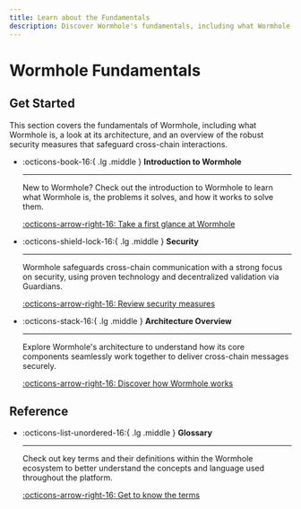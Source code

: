 ```yaml
---
title: Learn about the Fundamentals
description: Discover Wormhole's fundamentals, including what Wormhole is, its architecture, and the robust security measures that safeguard cross-chain interactions.
---
```


# Wormhole Fundamentals

## Get Started

This section covers the fundamentals of Wormhole, including what Wormhole is, a look at its architecture, and an overview of the robust security measures that safeguard cross-chain interactions.

<div class="grid cards" markdown>

-   :octicons-book-16:{ .lg .middle } **Introduction to Wormhole**

    ---

    New to Wormhole? Check out the introduction to Wormhole to learn what Wormhole is, the problems it solves, and how it works to solve them.

    [:octicons-arrow-right-16: Take a first glance at Wormhole](/docs/learn/fundamentals/introduction/)

-   :octicons-shield-lock-16:{ .lg .middle } **Security**

    ---

    Wormhole safeguards cross-chain communication with a strong focus on security, using proven technology and decentralized validation via Guardians.

    [:octicons-arrow-right-16: Review security measures](/docs/learn/fundamentals/security/)

-   :octicons-stack-16:{ .lg .middle } **Architecture Overview**

    ---

    Explore Wormhole's architecture to understand how its core components seamlessly work together to deliver cross-chain messages securely.

    [:octicons-arrow-right-16: Discover how Wormhole works](/docs/learn/fundamentals/architecture/)

</div>

## Reference

<div class="grid cards half" markdown>

-   :octicons-list-unordered-16:{ .lg .middle } **Glossary**

    ---

    Check out key terms and their definitions within the Wormhole ecosystem to better understand the concepts and language used throughout the platform.

    [:octicons-arrow-right-16: Get to know the terms](/docs/learn/fundamentals/glossary/)

</div>
